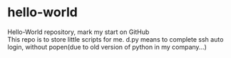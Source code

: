 # hello-world
Hello-World repository, mark my start on GitHub  
This repo is to store little scripts for me.
d.py means to complete ssh auto login, without popen(due to old version of python in my company...)
